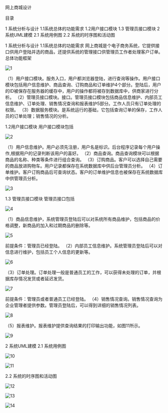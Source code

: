 网上商城设计



目录

1 系统分析与设计
1.1系统总体的功能需求
1.2用户接口模块
1.3 管理员接口模块
2 系统UML建模
2.1 系统用例图
2.2 系统的时序图和活动图

 
1 系统分析与设计
1.1系统总体的功能需求
网上商城是个电子商务系统，它提供接口供用户登陆并选的商品，还提供系统的管理接口供管理员工作者处理客户订单。
总体功能框架

![1](https://github.com/GongYanran/WebProject/blob/master/1.png)

（1）用户接口模块。服务入口，用户都浏览器登陆，进行查询等操作。用户接口模块包括用户信息维护、商品查询、订购商品和订单维护4个部分。登陆后，用户的ID被保存在服务器的缓存中，用户的操作都将被存到数据库中，供商家进行分析。
（2）管理员接口模块。接口。管理员接口模块包括商品信息维护、内部员工信息维护、订单处理、销售情况查询和报表维护5部分。工作人员只有订单处理的权限。
（3）数据服务模块。是系统运行的基础，它包括查询订单的保存，工作人员的订单处理；销售情况的分析。



1.2用户接口模块
用户接口模块包括

![2](https://github.com/GongYanran/WebProject/blob/master/2.png)

（1）用户信息维护。用户必须先注册，用户名是标识。后台程序记录每个用户操作,根据用户的记录判断该用户的喜好。
（2）商品查询。商品查询模块可以根据商品的名称、种类等条件进行组合查询。
（3）订购商品。客户可以选择自己需要的商品放进购物车。用户记录都保存在系统数据库中供后台管理员分析。
（4）订单维护。客户订购商品后可查询状态。客户的订单维护信息也被保存在系统数据库中供管理员分析。

![3](https://github.com/GongYanran/WebProject/blob/master/3.png)

1.3 管理员接口模块
管理员接口包括

![4](https://github.com/GongYanran/WebProject/blob/master/4.png)


（1）商品信息维护，系统管理员登陆后可以对系统所有商品维护，包括商品的价格调整，新商品的加入和过期商品的删除等。

![5](https://github.com/GongYanran/WebProject/blob/master/5.png)


前提条件：管理员已经登陆。
（2）内部员工信息维护。系统管理员登陆后可以对信息进行维护，包括员工个人信息的更新等。


![6](https://github.com/GongYanran/WebProject/blob/master/6.png)


（3）订单处理。订单处理一般是普通员工的工作，可以获得未处理的订单，并根据库存情况发货或者延迟发货。

![7](https://github.com/GongYanran/WebProject/blob/master/7.png)


前提条件：管理员或者普通员工已经登陆。
（4）销售情况查询。销售情况查询为企业管理者提供参数。管理员登陆后，可以得到详细的销售情况列表。

![8](https://github.com/GongYanran/WebProject/blob/master/8.png)


（5）报表维护。报表维护提供查询结果的打印输出功能，如图11所示。

![9](https://github.com/GongYanran/WebProject/blob/master/9.png)


2 系统UML建模
2.1 系统用例图
  

![10](https://github.com/GongYanran/WebProject/blob/master/10.png)


![11](https://github.com/GongYanran/WebProject/blob/master/11.png)


2.2 系统的时序图和活动图

![12](https://github.com/GongYanran/WebProject/blob/master/12.png)

![13](https://github.com/GongYanran/WebProject/blob/master/13.png)

![14](https://github.com/GongYanran/WebProject/blob/master/14.png)
